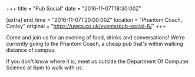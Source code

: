 +++
title = "Pub Social"
date = "2016-11-07T18:30:00Z"

[extra]
end_time = "2016-11-07T20:00:00Z"
location = "Phantom Coach, Canley"
original = "https://uwcs.co.uk/events/pub-social-6/"
+++

Come and join us for an evening of food, drinks and conversations\! We're currently going to the Phantom Coach, a cheap pub that's within walking distance of campus.

If you don't know where it is, meet us outside the Department Of Computer Science at 6pm to walk with us.

